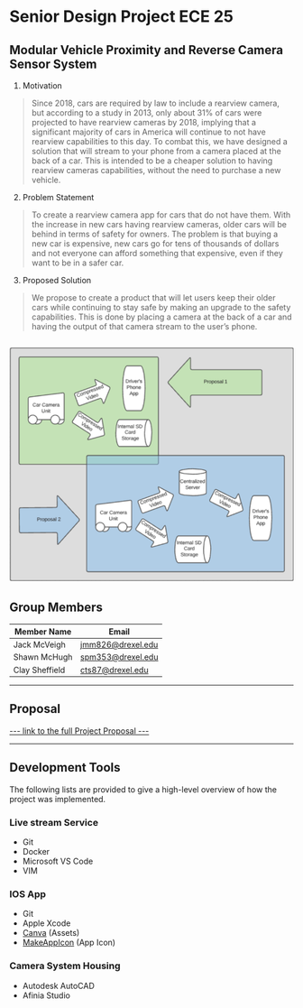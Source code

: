 # Senior Design Project ECE 25
## Modular Vehicle Proximity and Reverse Camera Sensor System
1. Motivation
>Since 2018, cars are required by law to include a rearview camera, but according to a study in 2013, only about 31% of cars were projected to have rearview cameras by 2018, implying that a significant majority of cars in America will continue to not have rearview capabilities to this day. To combat this, we have designed a solution that will stream to your phone from a camera placed at the back of a car. This is intended to be a cheaper solution to having rearview cameras capabilities, without the need to purchase a new vehicle. 

2. Problem Statement
>To create a rearview camera app for cars that do not have them. With the increase in new cars having rearview cameras, older cars will be behind in terms of safety for owners. The problem is that buying a new car is expensive, new cars go for tens of thousands of dollars and not everyone can afford something that expensive, even if they want to be in a safer car. 

3. Proposed Solution
>We propose to create a product that will let users keep their older cars while continuing to stay safe by making an upgrade to the safety capabilities. This is done by placing a camera at the back of a car and having the output of that camera stream to the user’s phone.

![Project Flow Diagram](https://raw.githubusercontent.com/Senior-Design-Project-ECE-25/.github/master/profile/assets/proposal_flow_diagrams.png)
---

## Group Members
| Member Name | Email |
|-------------|-------|
Jack McVeigh | <jmm826@drexel.edu> |
Shawn McHugh | <spm353@drexel.edu> |
Clay Sheffield | <cts87@drexel.edu> |

---

## Proposal
[--- link to the full Project Proposal ---](https://docs.google.com/document/d/16QYduv1dYw3IQuoKZCm2hOi4qN2uWa_cCrTbQm47HLU/edit)

---

## Development Tools
The following lists are provided to give a high-level overview of how the project was implemented.

### Live stream Service
- Git
- Docker
- Microsoft VS Code
- VIM 

### IOS App
- Git
- Apple Xcode
- [Canva][1] (Assets)
- [MakeAppIcon][2] (App Icon)

[1]: https://www.canva.com/q/pro/?utm_source=google_sem&utm_medium=cpc&utm_campaign=REV_US_EN_CanvaPro_Branded_Tier1_Core_EM&utm_term=REV_US_EN_CanvaPro_Branded_Tier1_Canva_EM&utm_content=078_control&gclid=Cj0KCQiAuvOPBhDXARIsAKzLQ8GpCQFbmWhqTBVkKtbIbz9lGFYap7Uf2k5oOeHJFCjK5CDzXNWUakoaArKgEALw_wcB&gclsrc=aw.ds "Canva: Online Creative Design"
[2]: https://makeappicon.com "MakeAppIcon: Generate App Icons From Images"

### Camera System Housing
- Autodesk AutoCAD
- Afinia Studio

